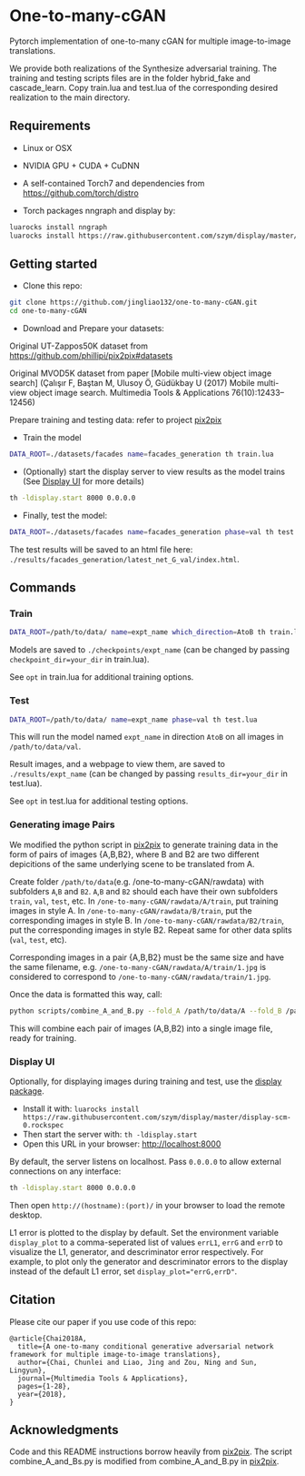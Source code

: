 # One-to-many-cGAN
Pytorch implementation of one-to-many cGAN for multiple image-to-image translations.

We provide both realizations of the Synthesize adversarial training. The training and testing scripts files are in the folder hybrid_fake and cascade_learn. Copy train.lua and test.lua of the corresponding desired realization to the main directory.

## Requirements
- Linux or OSX
- NVIDIA GPU + CUDA + CuDNN

- A self-contained Torch7 and dependencies from https://github.com/torch/distro

- Torch packages nngraph and display by:
```bash
luarocks install nngraph
luarocks install https://raw.githubusercontent.com/szym/display/master/display-scm-0.rockspec
```

## Getting started
- Clone this repo:
```bash
git clone https://github.com/jingliao132/one-to-many-cGAN.git
cd one-to-many-cGAN
```

- Download and Prepare your datasets:

Original UT-Zappos50K dataset from https://github.com/phillipi/pix2pix#datasets

Original MVOD5K dataset from paper [Mobile multi-view object image search] (Çalışır F, Baştan M, Ulusoy Ö, Güdükbay U (2017) Mobile multi-view object image search. Multimedia Tools & Applications 76(10):12433–12456)

Prepare training and testing data: refer to project [pix2pix](https://github.com/phillipi/pix2pix#setup-training-and-test-data)

- Train the model
```bash
DATA_ROOT=./datasets/facades name=facades_generation th train.lua
```
- (Optionally) start the display server to view results as the model trains (See [Display UI](#display-ui) for more details)
```bash
th -ldisplay.start 8000 0.0.0.0
```

- Finally, test the model:
```bash
DATA_ROOT=./datasets/facades name=facades_generation phase=val th test.lua
```
The test results will be saved to an html file here: `./results/facades_generation/latest_net_G_val/index.html`.

## Commands
### Train
```bash
DATA_ROOT=/path/to/data/ name=expt_name which_direction=AtoB th train.lua
```

Models are saved to `./checkpoints/expt_name` (can be changed by passing `checkpoint_dir=your_dir` in train.lua).

See `opt` in train.lua for additional training options.

### Test
```bash
DATA_ROOT=/path/to/data/ name=expt_name phase=val th test.lua
```

This will run the model named `expt_name` in direction `AtoB` on all images in `/path/to/data/val`.

Result images, and a webpage to view them, are saved to `./results/expt_name` (can be changed by passing `results_dir=your_dir` in test.lua).

See `opt` in test.lua for additional testing options.

### Generating image Pairs
We modified the python script in [pix2pix](https://github.com/phillipi/pix2pix) to generate training data in the form of pairs of images {A,B,B2}, where B and B2 are two different depicitions of the same underlying scene to be translated from A.

Create folder `/path/to/data`(e.g. /one-to-many-cGAN/rawdata) with subfolders `A`,`B` and `B2`. `A`,`B` and `B2` should each have their own subfolders `train`, `val`, `test`, etc. In `/one-to-many-cGAN/rawdata/A/train`, put training images in style A. In `/one-to-many-cGAN/rawdata/B/train`, put the corresponding images in style B. In `/one-to-many-cGAN/rawdata/B2/train`, put the corresponding images in style B2. Repeat same for other data splits (`val`, `test`, etc).

Corresponding images in a pair {A,B,B2} must be the same size and have the same filename, e.g. `/one-to-many-cGAN/rawdata/A/train/1.jpg` is considered to correspond to `/one-to-many-cGAN/rawdata/train/1.jpg`.

Once the data is formatted this way, call:
```bash
python scripts/combine_A_and_B.py --fold_A /path/to/data/A --fold_B /path/to/data/B --fold_B2 /path/to/data/B2 --fold_AB /path/to/data
```

This will combine each pair of images (A,B,B2) into a single image file, ready for training.

### Display UI
Optionally, for displaying images during training and test, use the [display package](https://github.com/szym/display).

- Install it with: `luarocks install https://raw.githubusercontent.com/szym/display/master/display-scm-0.rockspec`
- Then start the server with: `th -ldisplay.start`
- Open this URL in your browser: [http://localhost:8000](http://localhost:8000)

By default, the server listens on localhost. Pass `0.0.0.0` to allow external connections on any interface:
```bash
th -ldisplay.start 8000 0.0.0.0
```
Then open `http://(hostname):(port)/` in your browser to load the remote desktop.

L1 error is plotted to the display by default. Set the environment variable `display_plot` to a comma-seperated list of values `errL1`, `errG` and `errD` to visualize the L1, generator, and descriminator error respectively. For example, to plot only the generator and descriminator errors to the display instead of the default L1 error, set `display_plot="errG,errD"`.

## Citation
Please cite our paper if you use code of this repo:
```
@article{Chai2018A,
  title={A one-to-many conditional generative adversarial network framework for multiple image-to-image translations},
  author={Chai, Chunlei and Liao, Jing and Zou, Ning and Sun, Lingyun},
  journal={Multimedia Tools & Applications},
  pages={1-28},
  year={2018},
}
```
## Acknowledgments
Code and this README instructions borrow heavily from [pix2pix](https://github.com/phillipi/pix2pix). The script combine_A_and_Bs.py is modified from combine_A_and_B.py in [pix2pix](https://github.com/phillipi/pix2pix).
